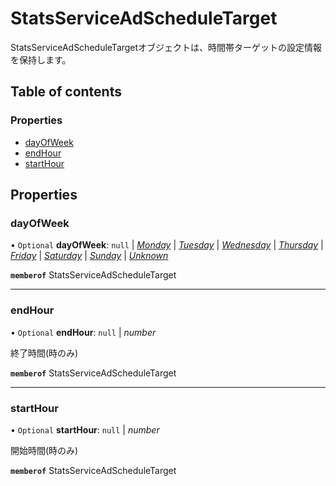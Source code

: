 # StatsServiceAdScheduleTarget


<div lang=\"ja\">StatsServiceAdScheduleTargetオブジェクトは、時間帯ターゲットの設定情報を保持します。</div> 

## Table of contents

### Properties

- [dayOfWeek](statsserviceadscheduletarget.md#dayofweek)
- [endHour](statsserviceadscheduletarget.md#endhour)
- [startHour](statsserviceadscheduletarget.md#starthour)

## Properties

### dayOfWeek

• `Optional` **dayOfWeek**: ``null`` \| [*Monday*](./enums/statsservicedayofweek.md#monday) \| [*Tuesday*](./enums/statsservicedayofweek.md#tuesday) \| [*Wednesday*](./enums/statsservicedayofweek.md#wednesday) \| [*Thursday*](./enums/statsservicedayofweek.md#thursday) \| [*Friday*](./enums/statsservicedayofweek.md#friday) \| [*Saturday*](./enums/statsservicedayofweek.md#saturday) \| [*Sunday*](./enums/statsservicedayofweek.md#sunday) \| [*Unknown*](./enums/statsservicedayofweek.md#unknown)

**`memberof`** StatsServiceAdScheduleTarget

___

### endHour

• `Optional` **endHour**: ``null`` \| *number*

<div lang=\"ja\">終了時間(時のみ)</div> 

**`memberof`** StatsServiceAdScheduleTarget

___

### startHour

• `Optional` **startHour**: ``null`` \| *number*

<div lang=\"ja\">開始時間(時のみ)</div> 

**`memberof`** StatsServiceAdScheduleTarget
